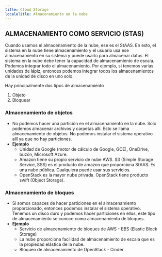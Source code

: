 ```yaml
---
title: Cloud Storage
localeTitle: Almacenamiento en la nube
---
```

## ALMACENAMIENTO COMO SERVICIO (STAS)

Cuando usamos el almacenamiento de la nube, ese es el StAAS. En esto, el sistema en la nube tiene almacenamiento y el usuario usa ese almacenamiento en su sistema y puede usarlo para almacenar datos. El sistema en la nube debe tener la capacidad de almacenamiento de escala. Podemos integrar todo el almacenamiento. Por ejemplo, si tenemos varias unidades de lápiz, entonces podemos integrar todos los almacenamientos de la unidad de disco en uno solo.

Hay principalmente dos tipos de almacenamiento

1.  Objeto
2.  Bloquear

### Almacenamiento de objetos

*   No podemos hacer una partición en el almacenamiento en la nube. Solo podemos almacenar archivos y carpetas allí. Esto se llama almacenamiento de objetos. No podemos instalar el sistema operativo allí ya que no hay particiones.
*   **Ejemplo**
    *   Unidad de Google (motor de cálculo de Google, GCE), OneDrive, buzón, Microsoft Azure.
    *   Amazon tiene su propio servicio de nube AWS. S3 (Simple Storage Service, SSS) es el producto de amazon que proporciona StAAS. Es una nube pública. Cualquiera puede usar sus servicios.
    *   OpenStack es la mayor nube privada. OpenStack tiene producto swift (Object Storage).

### Almacenamiento de bloques

*   Si somos capaces de hacer particiones en el almacenamiento proporcionado, entonces podemos instalar el sistema operativo. Tenemos un disco duro y podemos hacer particiones en ellos, este tipo de almacenamiento se conoce como almacenamiento de bloques.
*   **Ejemplo**
    *   Servicio de almacenamiento de bloques de AWS - EBS (Elastic Block Storage)
    *   La nube proporciona facilidad de almacenamiento de escala que es la propiedad elástica de la nube.
    *   Bloqueo de almacenamiento de OpenStack - Cinder